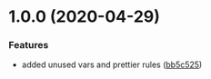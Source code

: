 # 1.0.0 (2020-04-29)


### Features

* added unused vars and prettier rules ([bb5c525](https://github.com/Rooknj/eslint-config-rooknj/commit/bb5c5255f29c5a48ad8596f729c447882ff5230d))
